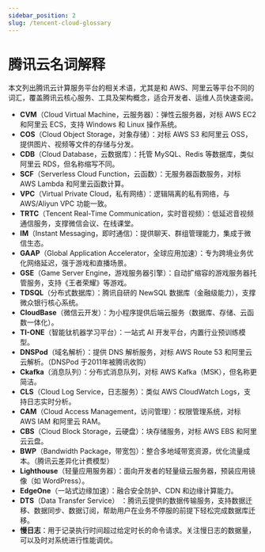 ```yaml
---
sidebar_position: 2
slug: /tencent-cloud-glossary
---
```


# 腾讯云名词解释

本文列出腾讯云计算服务平台的相关术语，尤其是和 AWS、阿里云等平台不同的词汇，覆盖腾讯云核心服务、工具及架构概念，适合开发者、运维人员快速查阅。

- **CVM**（Cloud Virtual Machine，云服务器）：弹性云服务器，对标 AWS EC2 和阿里云 ECS，支持 Windows 和 Linux 操作系统。
- **COS**（Cloud Object Storage，对象存储）：对标 AWS S3 和阿里云 OSS，提供图片、视频等文件的存储与分发。
- **CDB**（Cloud Database，云数据库）：托管 MySQL、Redis 等数据库，类似阿里云 RDS，但名称缩写不同。
- **SCF**（Serverless Cloud Function，云函数）：无服务器函数服务，对标 AWS Lambda 和阿里云函数计算。
- **VPC**（Virtual Private Cloud，私有网络）：逻辑隔离的私有网络，与 AWS/Aliyun VPC 功能一致。
- **TRTC**（Tencent Real-Time Communication，实时音视频）：低延迟音视频通信服务，支撑微信会议、在线课堂。
- **IM**（Instant Messaging，即时通信）：提供聊天、群组管理能力，集成于微信生态。
- **GAAP**（Global Application Accelerator，全球应用加速）：专为跨境业务优化网络延迟，强于游戏和直播场景。
- **GSE**（Game Server Engine，游戏服务器引擎）：自动扩缩容的游戏服务器托管服务，支持《王者荣耀》等游戏。
- **TDSQL**（分布式数据库）：腾讯自研的 NewSQL 数据库（金融级能力），支撑微众银行核心系统。
- **CloudBase**（微信云开发）：为小程序提供后端云服务（数据库、存储、云函数一体化）。
- **TI-ONE**（智能钛机器学习平台）：一站式 AI 开发平台，内置行业预训练模型。
- **DNSPod**（域名解析）：提供 DNS 解析服务，对标 AWS Route 53 和阿里云云解析。（DNSPod 于2011年被腾讯收购）
- **Ckafka**（消息队列）：分布式消息队列，对标 AWS Kafka（MSK），但名称更简洁。
- **CLS**（Cloud Log Service，日志服务）：类似 AWS CloudWatch Logs，支持日志实时分析。
- **CAM**（Cloud Access Management，访问管理）：权限管理系统，对标 AWS IAM 和阿里云 RAM。
- **CBS**（Cloud Block Storage，云硬盘）：块存储服务，对标 AWS EBS 和阿里云云盘。
- **BWP**（Bandwidth Package，带宽包）：整合多地域带宽资源，优化流量成本。（腾讯云差异化计费模型）
- **Lighthouse**（轻量应用服务器）：面向开发者的轻量级云服务器，预装应用镜像（如 WordPress）。
- **EdgeOne**（一站式边缘加速）：融合安全防护、CDN 和边缘计算能力。
- **DTS**（Data Transfer Service） ：腾讯云提供的数据传输服务，支持数据迁移、数据同步、数据订阅，帮助用户在业务不停服的前提下轻松完成数据库迁移。
- **慢日志**：用于记录执行时间超过给定时长的命令请求。关注慢日志的数据量，可以及时对系统进行性能调优。
